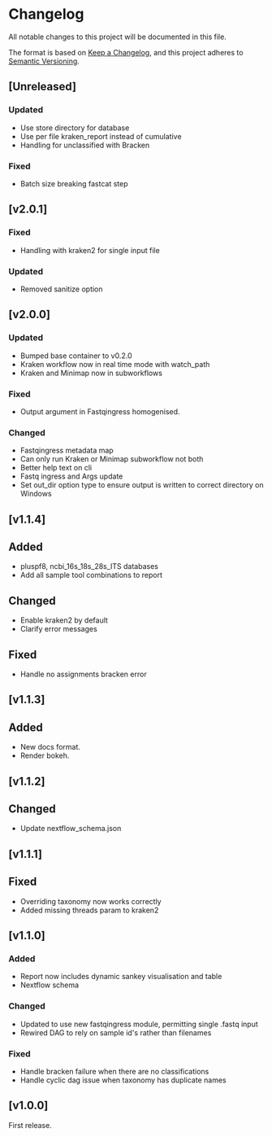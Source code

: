 # Changelog
All notable changes to this project will be documented in this file.

The format is based on [Keep a Changelog](https://keepachangelog.com/en/1.0.0/),
and this project adheres to [Semantic Versioning](https://semver.org/spec/v2.0.0.html).

## [Unreleased]
### Updated
- Use store directory for database
- Use per file kraken_report instead of cumulative
- Handling for unclassified with Bracken
### Fixed
- Batch size breaking fastcat step
  
## [v2.0.1]
### Fixed
- Handling with kraken2 for single input file
### Updated
- Removed sanitize option

## [v2.0.0]
### Updated
- Bumped base container to v0.2.0
- Kraken workflow now in real time mode with watch_path
- Kraken and Minimap now in subworkflows
### Fixed
- Output argument in Fastqingress homogenised.
### Changed
- Fastqingress metadata map
- Can only run Kraken or Minimap subworkflow not both
- Better help text on cli
- Fastq ingress and Args update
- Set out_dir option type to ensure output is written to correct directory on Windows

## [v1.1.4]

## Added
- pluspf8, ncbi_16s_18s_28s_ITS databases
- Add all sample tool combinations to report
## Changed
- Enable kraken2 by default
- Clarify error messages
## Fixed
- Handle no assignments bracken error

## [v1.1.3]

## Added
- New docs format.
- Render bokeh.

## [v1.1.2]

## Changed
- Update nextflow_schema.json

## [v1.1.1]

## Fixed
- Overriding taxonomy now works correctly
- Added missing threads param to kraken2


## [v1.1.0]

### Added
- Report now includes dynamic sankey visualisation and table
- Nextflow schema

### Changed
- Updated to use new fastqingress module, permitting single .fastq input
- Rewired DAG to rely on sample id's rather than filenames

### Fixed
- Handle bracken failure when there are no classifications
- Handle cyclic dag issue when taxonomy has duplicate names


## [v1.0.0]

First release.
